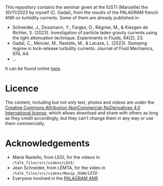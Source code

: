 This repository contains the seminar given at the IUSTI (Marseille) the 30/11/2023 by myself (C. Gadal), from the results of the PALAGRAM french ANR on turbidity currents. Some of them are already published in:

- Schneider, J., Dossmann, Y., Farges, O., Régnier, M., & Kiesgen de Richter, S. (2023). Investigation of particle laden gravity currents using the light attenuation technique. Experiments in Fluids, 64(2), 23.
- Gadal, C., Mercier, M., Rastello, M., & Lacaze, L. (2023). Slumping regime in lock-release turbidity currents. Journal of Fluid Mechanics, 974, A4.
- ...

It can be found online [here](https://cgadal-presentations.github.io/Seminar_IUSTI_gravitycurrents/talk.html#/title-slide).


# Licence

The content, including but not only text, photos and videos are under the [Creative Commons Attribution-NonCommercial-NoDerivatives 4.0 International license](https://creativecommons.org/licenses/by-nc-nd/4.0/legalcode), which allows download and share with others as long as they credit accordingly, but they can’t change them in any way or use them commercially.

# Acknowledgements

- Marie Rastello, from LEGI, for the videos in `/talk_files/src/videos/LEGI/`
- Jean Schneider, from LEMTA, for the video in `/talk_files/src/videos/Manip_JEAN/`LEGI
- Everyone involved in the [PALAGRAM ANR](https://anr.fr/Projet-ANR-19-CE30-0041) 
